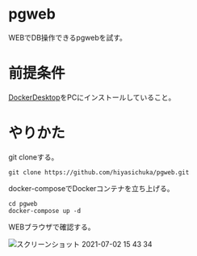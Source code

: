 # pgweb

WEBでDB操作できるpgwebを試す。

# 前提条件

[DockerDesktop](https://www.docker.com/products/docker-desktop)をPCにインストールしていること。

# やりかた

git cloneする。

```
git clone https://github.com/hiyasichuka/pgweb.git
```

docker-composeでDockerコンテナを立ち上げる。

```
cd pgweb
docker-compose up -d
```

WEBブラウザで確認する。

![スクリーンショット 2021-07-02 15 43 34](https://user-images.githubusercontent.com/52185395/124232169-482f7800-db4c-11eb-9d6c-571e9d0f7f2b.png)
